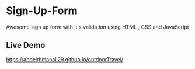 # Sign-Up-Form
Awesome sign up form with it's validation using HTML , CSS and JavaScript


## Live Demo
https://abdelrhmanali29.github.io/outdoorTravel/
